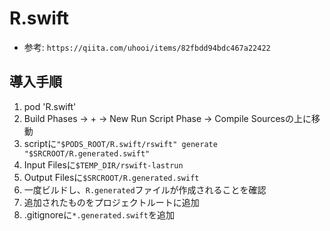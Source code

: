 # R.swift 
- 参考: `https://qiita.com/uhooi/items/82fbdd94bdc467a22422`

## 導入手順
1. pod 'R.swift'
2. Build Phases -> + -> New Run Script Phase -> Compile Sourcesの上に移動
3. scriptに`"$PODS_ROOT/R.swift/rswift" generate "$SRCROOT/R.generated.swift"`
4. Input Filesに`$TEMP_DIR/rswift-lastrun`
5. Output Filesに`$SRCROOT/R.generated.swift`
6. 一度ビルドし、`R.generated`ファイルが作成されることを確認
7. 追加されたものをプロジェクトルートに追加
8. .gitignoreに`*.generated.swift`を追加